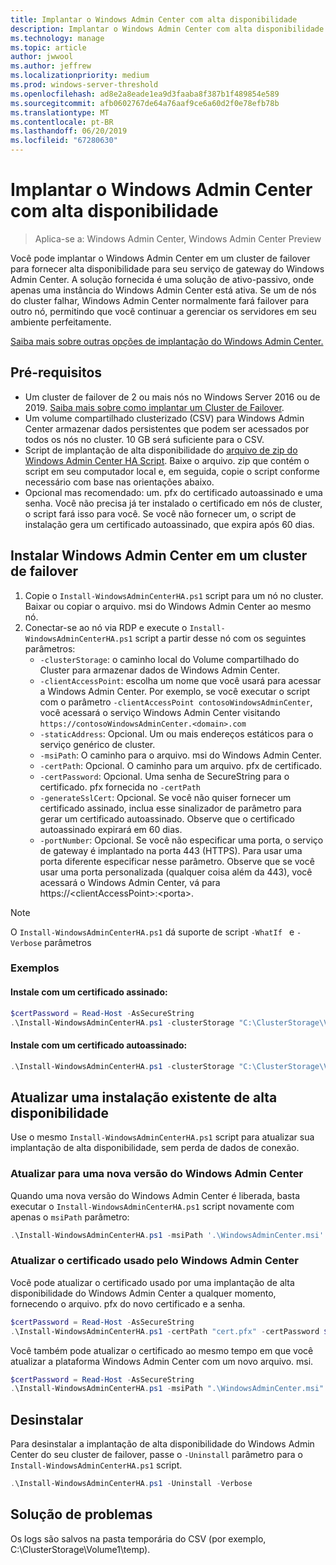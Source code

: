 ```yaml
---
title: Implantar o Windows Admin Center com alta disponibilidade
description: Implantar o Windows Admin Center com alta disponibilidade (projeto Paulo)
ms.technology: manage
ms.topic: article
author: jwwool
ms.author: jeffrew
ms.localizationpriority: medium
ms.prod: windows-server-threshold
ms.openlocfilehash: ad8e2a8eade1ea9d3faaba8f387b1f489854e589
ms.sourcegitcommit: afb0602767de64a76aaf9ce6a60d2f0e78efb78b
ms.translationtype: MT
ms.contentlocale: pt-BR
ms.lasthandoff: 06/20/2019
ms.locfileid: "67280630"
---
```

# <a name="deploy-windows-admin-center-with-high-availability"></a>Implantar o Windows Admin Center com alta disponibilidade

>Aplica-se a: Windows Admin Center, Windows Admin Center Preview

Você pode implantar o Windows Admin Center em um cluster de failover para fornecer alta disponibilidade para seu serviço de gateway do Windows Admin Center. A solução fornecida é uma solução de ativo-passivo, onde apenas uma instância do Windows Admin Center está ativa. Se um de nós do cluster falhar, Windows Admin Center normalmente fará failover para outro nó, permitindo que você continuar a gerenciar os servidores em seu ambiente perfeitamente. 

[Saiba mais sobre outras opções de implantação do Windows Admin Center.](../plan/installation-options.md)

## <a name="prerequisites"></a>Pré-requisitos

- Um cluster de failover de 2 ou mais nós no Windows Server 2016 ou de 2019. [Saiba mais sobre como implantar um Cluster de Failover](../../../failover-clustering/failover-clustering-overview.md).
- Um volume compartilhado clusterizado (CSV) para Windows Admin Center armazenar dados persistentes que podem ser acessados por todos os nós no cluster. 10 GB será suficiente para o CSV.
- Script de implantação de alta disponibilidade do [arquivo de zip do Windows Admin Center HA Script](https://aka.ms/WACHAScript). Baixe o arquivo. zip que contém o script em seu computador local e, em seguida, copie o script conforme necessário com base nas orientações abaixo.
- Opcional mas recomendado: um. pfx do certificado autoassinado e uma senha. Você não precisa já ter instalado o certificado em nós de cluster, o script fará isso para você. Se você não fornecer um, o script de instalação gera um certificado autoassinado, que expira após 60 dias.

## <a name="install-windows-admin-center-on-a-failover-cluster"></a>Instalar Windows Admin Center em um cluster de failover

1. Copie o ```Install-WindowsAdminCenterHA.ps1``` script para um nó no cluster. Baixar ou copiar o arquivo. msi do Windows Admin Center ao mesmo nó.
2. Conectar-se ao nó via RDP e execute o ```Install-WindowsAdminCenterHA.ps1``` script a partir desse nó com os seguintes parâmetros:
    - `-clusterStorage`: o caminho local do Volume compartilhado do Cluster para armazenar dados de Windows Admin Center.
    - `-clientAccessPoint`: escolha um nome que você usará para acessar a Windows Admin Center. Por exemplo, se você executar o script com o parâmetro `-clientAccessPoint contosoWindowsAdminCenter`, você acessará o serviço Windows Admin Center visitando `https://contosoWindowsAdminCenter.<domain>.com`
    - `-staticAddress`: Opcional. Um ou mais endereços estáticos para o serviço genérico de cluster. 
    - `-msiPath`: O caminho para o arquivo. msi do Windows Admin Center.
    - `-certPath`: Opcional. O caminho para um arquivo. pfx de certificado.
    - `-certPassword`: Opcional. Uma senha de SecureString para o certificado. pfx fornecida no `-certPath`
    - `-generateSslCert`: Opcional. Se você não quiser fornecer um certificado assinado, inclua esse sinalizador de parâmetro para gerar um certificado autoassinado. Observe que o certificado autoassinado expirará em 60 dias.
    - `-portNumber`: Opcional. Se você não especificar uma porta, o serviço de gateway é implantado na porta 443 (HTTPS). Para usar uma porta diferente especificar nesse parâmetro. Observe que se você usar uma porta personalizada (qualquer coisa além da 443), você acessará o Windows Admin Center, vá para https://\<clientAccessPoint\>:\<porta\>.

> [!NOTE]
> O ```Install-WindowsAdminCenterHA.ps1``` dá suporte de script ```-WhatIf ``` e ```-Verbose``` parâmetros

### <a name="examples"></a>Exemplos

#### <a name="install-with-a-signed-certificate"></a>Instale com um certificado assinado:

```powershell
$certPassword = Read-Host -AsSecureString
.\Install-WindowsAdminCenterHA.ps1 -clusterStorage "C:\ClusterStorage\Volume1" -clientAccessPoint "contoso-ha-gateway" -msiPath ".\WindowsAdminCenter.msi" -certPath "cert.pfx" -certPassword $certPassword -Verbose
```

#### <a name="install-with-a-self-signed-certificate"></a>Instale com um certificado autoassinado:

```powershell
.\Install-WindowsAdminCenterHA.ps1 -clusterStorage "C:\ClusterStorage\Volume1" -clientAccessPoint "contoso-ha-gateway" -msiPath ".\WindowsAdminCenter.msi" -generateSslCert -Verbose
```

## <a name="update-an-existing-high-availability-installation"></a>Atualizar uma instalação existente de alta disponibilidade

Use o mesmo ```Install-WindowsAdminCenterHA.ps1``` script para atualizar sua implantação de alta disponibilidade, sem perda de dados de conexão.

### <a name="update-to-a-new-version-of-windows-admin-center"></a>Atualizar para uma nova versão do Windows Admin Center

Quando uma nova versão do Windows Admin Center é liberada, basta executar o ```Install-WindowsAdminCenterHA.ps1``` script novamente com apenas o ```msiPath``` parâmetro:

```powershell
.\Install-WindowsAdminCenterHA.ps1 -msiPath '.\WindowsAdminCenter.msi' -Verbose
```

### <a name="update-the-certificate-used-by-windows-admin-center"></a>Atualizar o certificado usado pelo Windows Admin Center

Você pode atualizar o certificado usado por uma implantação de alta disponibilidade do Windows Admin Center a qualquer momento, fornecendo o arquivo. pfx do novo certificado e a senha.

```powershell
$certPassword = Read-Host -AsSecureString
.\Install-WindowsAdminCenterHA.ps1 -certPath "cert.pfx" -certPassword $certPassword -Verbose
```

Você também pode atualizar o certificado ao mesmo tempo em que você atualizar a plataforma Windows Admin Center com um novo arquivo. msi.

```powershell
$certPassword = Read-Host -AsSecureString
.\Install-WindowsAdminCenterHA.ps1 -msiPath ".\WindowsAdminCenter.msi" -certPath "cert.pfx" -certPassword $certPassword -Verbose
``` 

## <a name="uninstall"></a>Desinstalar

Para desinstalar a implantação de alta disponibilidade do Windows Admin Center do seu cluster de failover, passe o ```-Uninstall``` parâmetro para o ```Install-WindowsAdminCenterHA.ps1``` script.

```powershell
.\Install-WindowsAdminCenterHA.ps1 -Uninstall -Verbose
```

## <a name="troubleshooting"></a>Solução de problemas

Os logs são salvos na pasta temporária do CSV (por exemplo, C:\ClusterStorage\Volume1\temp).